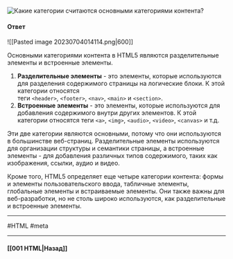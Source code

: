 ![Какие категории считаются основными категориями контента?](https://youtu.be/rWEsjNWBoIE?t=167)

#### Ответ

![[Pasted image 20230704014114.png|600]]

Основными категориями контента в HTML5 являются разделительные элементы и встроенные элементы.

1. **Разделительные элементы** - это элементы, которые используются для разделения содержимого страницы на логические блоки. К этой категории относятся теги `<header>`, `<footer>`, `<nav>`, `<main>` и `<section>`.
2. **Встроенные элементы** - это элементы, которые используются для добавления содержимого внутри других элементов. К этой категории относятся теги `<a>`, `<img>`, `<audio>`, `<video>`, `<canvas>` и т.д.

Эти две категории являются основными, потому что они используются в большинстве веб-страниц. Разделительные элементы используются для организации структуры и семантики страницы, а встроенные элементы - для добавления различных типов содержимого, таких как изображения, ссылки, аудио и видео.

Кроме того, HTML5 определяет еще четыре категории контента: формы и элементы пользовательского ввода, табличные элементы, глобальные элементы и встраиваемые элементы. Они также важны для веб-разработки, но не столь широко используются, как разделительные и встроенные элементы.

___
#HTML #meta

___

#### [[001 HTML|Назад]]